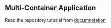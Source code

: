 ## Multi-Container Application

Read the repository tutorial from [documnetation](https://fintech-ye.github.io/getting-started/tutorial/multi-container-apps/)